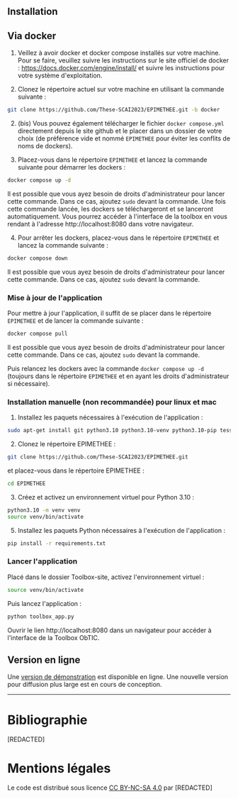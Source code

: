 ## Installation

## Via docker
1. Veillez à avoir docker et docker compose installés sur votre machine. Pour se faire, veuillez suivre les instructions sur le site officiel de docker : https://docs.docker.com/engine/install/ et suivre les instructions pour votre système d'exploitation.

2. Clonez le répertoire actuel sur votre machine en utilisant la commande suivante : 
```bash
git clone https://github.com/These-SCAI2023/EPIMETHEE.git -b docker
```

2. (bis) Vous pouvez également télécharger le fichier `docker compose.yml` directement depuis le site github et le placer dans un dossier de votre choix (de préférence vide et nommé `EPIMETHEE` pour éviter les conflits de noms de dockers).

3. Placez-vous dans le répertoire `EPIMETHEE` et lancez la commande suivante pour démarrer les dockers : 
```bash
docker compose up -d
```
Il est possible que vous ayez besoin de droits d'administrateur pour lancer cette commande. Dans ce cas, ajoutez `sudo` devant la commande.
Une fois cette commande lancée, les dockers se téléchargeront et se lanceront automatiquement. Vous pourrez accéder à l'interface de la toolbox en vous rendant à l'adresse http://localhost:8080 dans votre navigateur.

4. Pour arrêter les dockers, placez-vous dans le répertoire `EPIMETHEE` et lancez la commande suivante : 
```bash
docker compose down
```
Il est possible que vous ayez besoin de droits d'administrateur pour lancer cette commande. Dans ce cas, ajoutez `sudo` devant la commande.

### Mise à jour de l'application

Pour mettre à jour l'application, il suffit de se placer dans le répertoire `EPIMETHEE` et de lancer la commande suivante : 
```bash
docker compose pull
```
Il est possible que vous ayez besoin de droits d'administrateur pour lancer cette commande. Dans ce cas, ajoutez `sudo` devant la commande.

Puis relancez les dockers avec la commande `docker compose up -d` (toujours dans le répertoire `EPIMETHEE` et en ayant les droits d'administrateur si nécessaire).


### Installation manuelle (non recommandée) pour linux et mac

1. Installez les paquets nécessaires à l'exécution de l'application :

```bash
sudo apt-get install git python3.10 python3.10-venv python3.10-pip tesseract-ocr tesseract-ocr-fra tesseract-ocr-eng tesseract-ocr-osd poppler-utils
```

2. Clonez le répertoire EPIMETHEE :

```bash
git clone https://github.com/These-SCAI2023/EPIMETHEE.git
```
et placez-vous dans le répertoire EPIMETHEE :

```bash
cd EPIMETHEE
```

3. Créez et activez un environnement virtuel pour Python 3.10 :

```bash
python3.10 -m venv venv
source venv/bin/activate
```

5. Installez les paquets Python nécessaires à l'exécution de l'application :

```bash
pip install -r requirements.txt
```


### Lancer l'application

Placé dans le dossier Toolbox-site, activez l'environnement virtuel :
```bash
source venv/bin/activate
```

Puis lancez l'application :

```bash
python toolbox_app.py
```

Ouvrir le lien http://localhost:8080 dans un navigateur pour accéder à l'interface de la Toolbox ObTIC.

## Version en ligne

Une [version de démonstration](http://pp-obtic.sorbonne-universite.fr/toolbox/) est disponible en ligne.
Une nouvelle version pour diffusion plus large est en cours de conception.

____



# Bibliographie
\[REDACTED\]

# Mentions légales

Le code est distribué sous licence [CC BY-NC-SA 4.0](https://creativecommons.org/licenses/by-nc-sa/4.0/) par \[REDACTED\]
